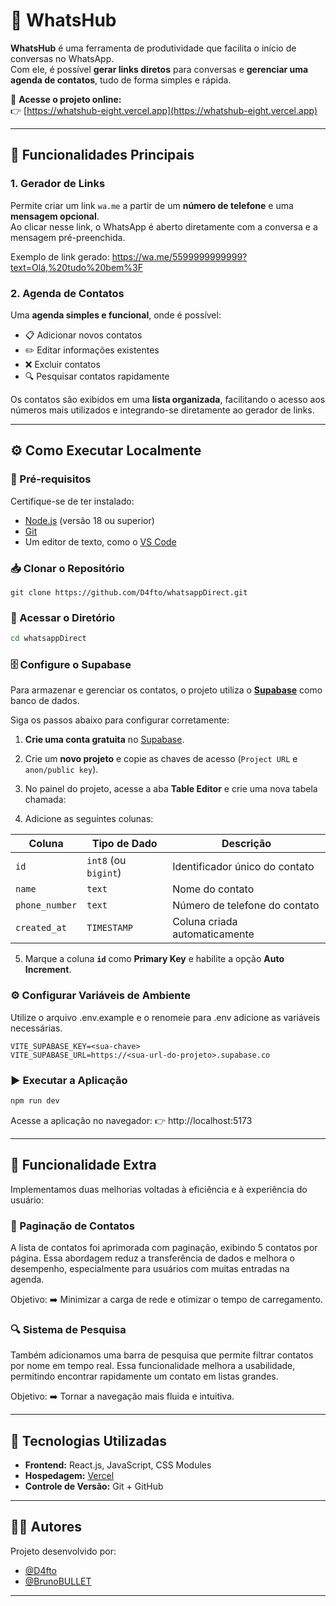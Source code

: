 # 📱 WhatsHub

**WhatsHub** é uma ferramenta de produtividade que facilita o início de conversas no WhatsApp.  
Com ele, é possível **gerar links diretos** para conversas e **gerenciar uma agenda de contatos**, tudo de forma simples e rápida.

🔗 **Acesse o projeto online:**  
👉 [https://whatshub-eight.vercel.app](https://whatshub-eight.vercel.app)

---

## 🚀 Funcionalidades Principais

### 1. Gerador de Links
Permite criar um link `wa.me` a partir de um **número de telefone** e uma **mensagem opcional**.  
Ao clicar nesse link, o WhatsApp é aberto diretamente com a conversa e a mensagem pré-preenchida.

Exemplo de link gerado: https://wa.me/5599999999999?text=Olá,%20tudo%20bem%3F


### 2. Agenda de Contatos
Uma **agenda simples e funcional**, onde é possível:
- 📋 Adicionar novos contatos  
- ✏️ Editar informações existentes  
- ❌ Excluir contatos  
- 🔍 Pesquisar contatos rapidamente  

Os contatos são exibidos em uma **lista organizada**, facilitando o acesso aos números mais utilizados e integrando-se diretamente ao gerador de links.

---

## ⚙️ Como Executar Localmente

### 🧩 Pré-requisitos
Certifique-se de ter instalado:
- [Node.js](https://nodejs.org/) (versão 18 ou superior)
- [Git](https://git-scm.com/)
- Um editor de texto, como o [VS Code](https://code.visualstudio.com/)

### 📥 Clonar o Repositório
```git
git clone https://github.com/D4fto/whatsappDirect.git
```

### 📂 Acessar o Diretório
```bash
cd whatsappDirect
```

### 🗄️ Configure o Supabase

Para armazenar e gerenciar os contatos, o projeto utiliza o **[Supabase](https://supabase.com/)** como banco de dados.

Siga os passos abaixo para configurar corretamente:

1. **Crie uma conta gratuita** no [Supabase](https://supabase.com/).  
2. Crie um **novo projeto** e copie as chaves de acesso (`Project URL` e `anon/public key`).  
3. No painel do projeto, acesse a aba **Table Editor** e crie uma nova tabela chamada:

4. Adicione as seguintes colunas:

| Coluna        | Tipo de Dado | Descrição                       |
|----------------|--------------|----------------------------------|
| `id`           | `int8` (ou `bigint`) | Identificador único do contato |
| `name`         | `text`       | Nome do contato                  |
| `phone_number` | `text`       | Número de telefone do contato    |
| `created_at` | `TIMESTAMP`       | Coluna criada automaticamente    |


5. Marque a coluna **`id`** como **Primary Key** e habilite a opção **Auto Increment**.


### ⚙️ Configurar Variáveis de Ambiente

Utilize o arquivo .env.example e o renomeie para .env adicione as variáveis necessárias.
```env
VITE_SUPABASE_KEY=<sua-chave>
VITE_SUPABASE_URL=https://<sua-url-do-projeto>.supabase.co
```

### ▶️ Executar a Aplicação
```bash
npm run dev
```
Acesse a aplicação no navegador:
👉 http://localhost:5173

---

## 🌟 Funcionalidade Extra

Implementamos duas melhorias voltadas à eficiência e à experiência do usuário:

### 🔢 Paginação de Contatos

A lista de contatos foi aprimorada com paginação, exibindo 5 contatos por página.
Essa abordagem reduz a transferência de dados e melhora o desempenho, especialmente para usuários com muitas entradas na agenda.

Objetivo:
➡️ Minimizar a carga de rede e otimizar o tempo de carregamento.

### 🔍 Sistema de Pesquisa

Também adicionamos uma barra de pesquisa que permite filtrar contatos por nome em tempo real.
Essa funcionalidade melhora a usabilidade, permitindo encontrar rapidamente um contato em listas grandes.

Objetivo:
➡️ Tornar a navegação mais fluida e intuitiva.

---

## 🧠 Tecnologias Utilizadas

- **Frontend:** React.js, JavaScript, CSS Modules  
- **Hospedagem:** [Vercel](https://vercel.com/)  
- **Controle de Versão:** Git + GitHub

---

## 👨‍💻 Autores

Projeto desenvolvido por:  
- [@D4fto](https://github.com/D4fto)  
- [@BrunoBULLET](https://github.com/BrunoBULLET)

---
